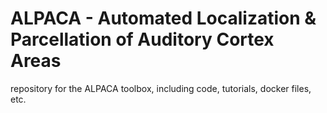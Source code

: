 # ALPACA - Automated Localization & Parcellation of Auditory Cortex Areas

repository for the ALPACA toolbox, including code, tutorials, docker files, etc. 
